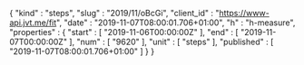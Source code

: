 {
  "kind" : "steps",
  "slug" : "2019/11/oBcGi",
  "client_id" : "https://www-api.jvt.me/fit",
  "date" : "2019-11-07T08:00:01.706+01:00",
  "h" : "h-measure",
  "properties" : {
    "start" : [ "2019-11-06T00:00:00Z" ],
    "end" : [ "2019-11-07T00:00:00Z" ],
    "num" : [ "9620" ],
    "unit" : [ "steps" ],
    "published" : [ "2019-11-07T08:00:01.706+01:00" ]
  }
}
